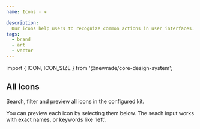```yaml
---
name: Icons - ✳️

description:
  Our icons help users to recognize common actions in user interfaces.
tags:
  - brand
  - art
  - vector
---
```


<!-- CODE IMPORTS -->

<!-- prettier-ignore -->
import { ICON, ICON_SIZE } from '@newrade/core-design-system';

<!-- END CODE IMPORTS -->

<DocHeader props={props}/>

## All Icons

Search, filter and preview all icons in the configured kit.

You can preview each icon by selecting them below. The seach input works with
exact names, or keywords like 'left'.

<Icons/>
